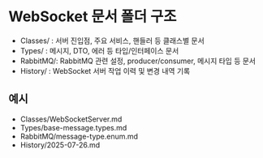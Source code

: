 # WebSocket 문서 폴더 구조

- Classes/ : 서버 진입점, 주요 서비스, 핸들러 등 클래스별 문서
- Types/   : 메시지, DTO, 에러 등 타입/인터페이스 문서
- RabbitMQ/: RabbitMQ 관련 설정, producer/consumer, 메시지 타입 등 문서
- History/ : WebSocket 서버 작업 이력 및 변경 내역 기록

## 예시
- Classes/WebSocketServer.md
- Types/base-message.types.md
- RabbitMQ/message-type.enum.md
- History/2025-07-26.md

